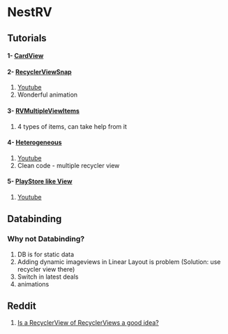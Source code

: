 # NestRV


## Tutorials
#### 1- [CardView](https://www.androidhive.info/2016/05/android-working-with-card-view-and-recycler-view/)

#### 2- [RecyclerViewSnap](https://rubensousa.github.io/2016/08/recyclerviewsnap)

1) [Youtube](https://www.youtube.com/watch?v=aWb-PizXU8I)
2) Wonderful animation

#### 3- [RVMultipleViewItems](https://www.journaldev.com/12372/android-recyclerview-example)

1) 4 types of items, can take help from it

#### 4- [Heterogeneous](https://github.com/delaroy/Heterogeneous)

1) [Youtube](https://www.youtube.com/watch?v=03OWg7TamOo)
2) Clean code - multiple recycler view


#### 5- [PlayStore like View](http://android-pratap.blogspot.in/2015/12/horizontal-recyclerview-in-vertical.html)

1) [Youtube](https://www.youtube.com/watch?v=YAgHynYKmQM)

## Databinding
### Why not Databinding?
1) DB is for static data
2) Adding dynamic imageviews in Linear Layout is problem (Solution: use recycler view there)
3) Switch in latest deals
4) animations

## Reddit
1) [Is a RecyclerView of RecyclerViews a good idea?](https://www.reddit.com/r/androiddev/comments/7jxlkb/is_a_recyclerview_of_recyclerviews_a_good_idea/)
